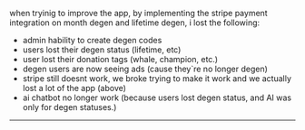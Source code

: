 when tryinig to improve the app, by implementing the stripe payment integration on month degen and lifetime degen, i lost the following:

- admin hability to create degen codes
- users lost their degen status (lifetime, etc)
- user lost their donation tags (whale, champion, etc.)
- degen users are now seeing ads (cause they`re no longer degen)
- stripe still doesnt work, we broke trying to make it work and we actually lost a lot of the app (above)
- ai chatbot no longer work (because users lost degen status, and AI was only for degen statuses.)

------------------------

